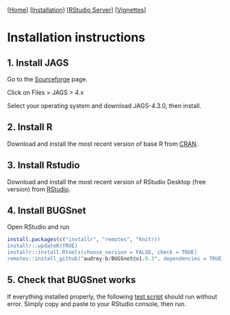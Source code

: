 [[Home](index.md)] [[Installation](instructions.md)] [[RStudio Server](https://spintechit.com/bugsnet-demo-request/)] [[Vignettes](vignettes)]

# Installation instructions

## 1\. Install JAGS

Go to the [Sourceforge](https://sourceforge.net/projects/mcmc-jags/) page.

Click on Files \> JAGS \> 4.x

Select your operating system and download JAGS-4.3.0, then install.

## 2\. Install R

Download and install the most recent version of base R from [CRAN](https://cran.r-project.org/).

## 3\. Install Rstudio

Download and install the most recent version of RStudio Desktop (free version) from [RStudio](https://www.rstudio.com/products/rstudio/download).

## 4\. Install BUGSnet

Open RStudio and run

``` r
install.packages(c("installr", "remotes", "knitr))
installr::updateR(TRUE)
installr::install.Rtools(choose_version = FALSE, check = TRUE)
remotes::install_github("audrey-b/BUGSnet@v1.0.3", dependencies = TRUE, upgrade = TRUE, build_vignettes = TRUE)
```

## 5\. Check that BUGSnet works

If everything installed properly, the following [test script](testscript.txt) should run without error. Simply copy and paste to your RStudio console, then run.
